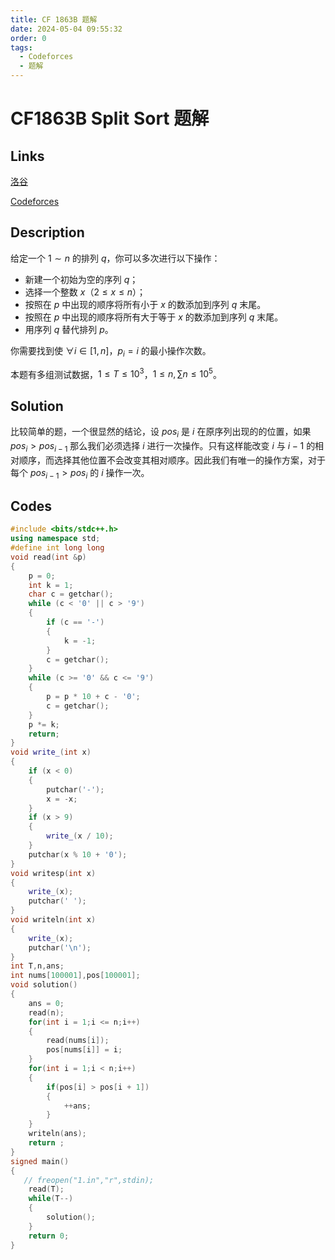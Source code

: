 ```yaml
---
title: CF 1863B 题解
date: 2024-05-04 09:55:32
order: 0
tags:
  - Codeforces
  - 题解
---
```

<!---->
<!--more-->

# CF1863B Split Sort 题解

## Links

[洛谷](https://www.luogu.com.cn/problem/CF1863B)

[Codeforces](https://codeforces.com/problemset/problem/1863/B)

## Description

给定一个 $1 \sim n$ 的排列 $q$，你可以多次进行以下操作：

- 新建一个初始为空的序列 $q$；
- 选择一个整数 $x$（$2 \leq x \leq n$）；
- 按照在 $p$ 中出现的顺序将所有小于 $x$ 的数添加到序列 $q$ 末尾。
- 按照在 $p$ 中出现的顺序将所有大于等于 $x$ 的数添加到序列 $q$ 末尾。
- 用序列 $q$ 替代排列 $p$。

你需要找到使 $\forall i \in [1,n]$，$p_{i} = i$ 的最小操作次数。

本题有多组测试数据，$1 \leq T \leq 10^{3}$，$1 \leq n,\sum n \leq 10^{5}$。

## Solution

比较简单的题，一个很显然的结论，设 $pos_{i}$ 是 $i$ 在原序列出现的的位置，如果 $pos_{i} > pos_{i - 1}$ 那么我们必须选择 $i$ 进行一次操作。只有这样能改变 $i$ 与 $i - 1$ 的相对顺序，而选择其他位置不会改变其相对顺序。因此我们有唯一的操作方案，对于每个 $pos_{i - 1} > pos_{i}$ 的 $i$ 操作一次。

## Codes

```cpp
#include <bits/stdc++.h>
using namespace std;
#define int long long
void read(int &p)
{
    p = 0;
    int k = 1;
    char c = getchar();
    while (c < '0' || c > '9')
    {
        if (c == '-')
        {
            k = -1;
        }
        c = getchar();
    }
    while (c >= '0' && c <= '9')
    {
        p = p * 10 + c - '0';
        c = getchar();
    }
    p *= k;
    return;
}
void write_(int x)
{
    if (x < 0)
    {
        putchar('-');
        x = -x;
    }
    if (x > 9)
    {
        write_(x / 10);
    }
    putchar(x % 10 + '0');
}
void writesp(int x)
{
    write_(x);
    putchar(' ');
}
void writeln(int x)
{
    write_(x);
    putchar('\n');
}
int T,n,ans;
int nums[100001],pos[100001];
void solution()
{
    ans = 0;
    read(n);
    for(int i = 1;i <= n;i++)
    {
        read(nums[i]);
        pos[nums[i]] = i;
    }
    for(int i = 1;i < n;i++)
    {
        if(pos[i] > pos[i + 1])
        {
            ++ans;
        }
    }
    writeln(ans);
    return ;
}
signed main()
{
   // freopen("1.in","r",stdin);
    read(T);
    while(T--)
    {
        solution();
    }
    return 0;
}
```